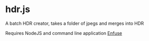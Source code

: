# hdr.js
A batch HDR creator, takes a folder of jpegs and merges into HDR

Requires NodeJS and command line application [Enfuse](http://enblend.sourceforge.net/)
